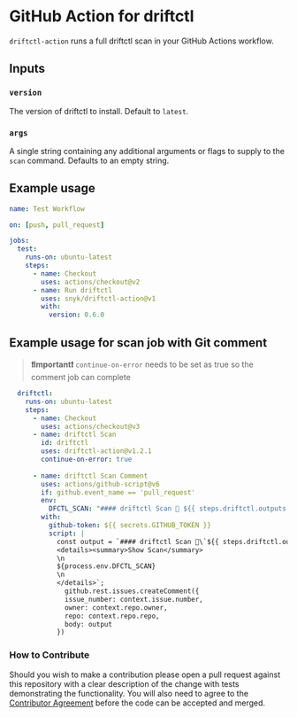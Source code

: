 # GitHub Action for driftctl

`driftctl-action` runs a full driftctl scan in your GitHub Actions workflow.

## Inputs

### `version`

The version of driftctl to install. Default to `latest`.

### `args`

A single string containing any additional arguments or flags to supply to the `scan` command. Defaults to an empty string.

## Example usage

```yml
name: Test Workflow

on: [push, pull_request]

jobs:
  test:
    runs-on: ubuntu-latest
    steps:
      - name: Checkout
        uses: actions/checkout@v2
      - name: Run driftctl
        uses: snyk/driftctl-action@v1
        with:
          version: 0.6.0
```

## Example usage for scan job with Git comment

> **❗Important❗** `continue-on-error` needs to be set as true so the comment job can complete

```yml
  driftctl:
    runs-on: ubuntu-latest
    steps:
      - name: Checkout
        uses: actions/checkout@v3    
      - name: driftctl Scan
        id: driftctl
        uses: driftctl-action@v1.2.1
        continue-on-error: true
        
      - name: driftctl Scan Comment
        uses: actions/github-script@v6
        if: github.event_name == 'pull_request'
        env:
          DFCTL_SCAN: "#### driftctl Scan 🔎 ${{ steps.driftctl.outputs.SCAN_OUTPUT }}"
        with:
          github-token: ${{ secrets.GITHUB_TOKEN }}
          script: |
            const output = `#### driftctl Scan 🔎\`${{ steps.driftctl.outcome }}\`
            <details><summary>Show Scan</summary>
            \n
            ${process.env.DFCTL_SCAN}
            \n
            </details>`;
              github.rest.issues.createComment({
              issue_number: context.issue.number,
              owner: context.repo.owner,
              repo: context.repo.repo,
              body: output
            })
```

### How to Contribute

Should you wish to make a contribution please open a pull request against this repository with a clear description of the change with tests demonstrating the functionality.
You will also need to agree to the [Contributor Agreement](https://gist.github.com/snyksec/201fc2fd188b4a68973998ec30b57686) before the code can be accepted and merged.
